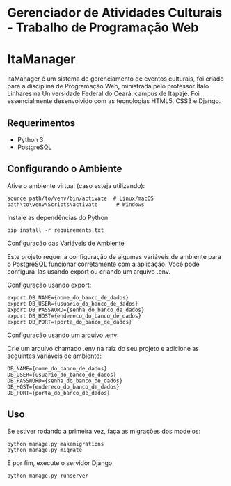 # Gerenciador de Atividades Culturais - Trabalho de Programação Web
# ItaManager
ItaManager é um sistema de gerenciamento de eventos culturais, foi criado para a disciplina de Programação Web, ministrada pelo professor Ítalo Linhares na Universidade Federal do Ceará, campus de Itapajé. Foi essencialmente desenvolvido com as tecnologias HTML5, CSS3 e Django.

## Requerimentos

- Python 3
- PostgreSQL

## Configurando o Ambiente

Ative o ambiente virtual (caso esteja utilizando):

```
source path/to/venv/bin/activate  # Linux/macOS
path\to\venv\Scripts\activate      # Windows
```

Instale as dependências do Python

```
pip install -r requirements.txt
```

Configuração das Variáveis de Ambiente

Este projeto requer a configuração de algumas variáveis de ambiente para o PostgreSQL funcionar corretamente com a aplicação. Você pode configurá-las usando export ou criando um arquivo .env.

Configuração usando export:

```
export DB_NAME={nome_do_banco_de_dados}
export DB_USER={usuario_do_banco_de_dados}
export DB_PASSWORD={senha_do_banco_de_dados}
export DB_HOST={endereco_do_banco_de_dados}
export DB_PORT={porta_do_banco_de_dados}
```

Configuração usando um arquivo .env:

Crie um arquivo chamado .env na raiz do seu projeto e adicione as seguintes variáveis de ambiente:

```
DB_NAME={nome_do_banco_de_dados}
DB_USER={usuario_do_banco_de_dados}
DB_PASSWORD={senha_do_banco_de_dados}
DB_HOST={endereco_do_banco_de_dados}
DB_PORT={porta_do_banco_de_dados}
```

## Uso

Se estiver rodando a primeira vez, faça as migrações dos modelos:

```
python manage.py makemigrations
python manage.py migrate
```

E por fim, execute o servidor Django:

```
python manage.py runserver
```









